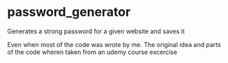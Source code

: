 # password_generator
Generates a strong password for a given website and saves it

Even when most of the code was wrote by me. The original idea and parts of the code wheren taken from an udemy course excercise
